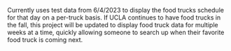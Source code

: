 Currently uses test data from 6/4/2023 to display the food trucks schedule for that day on a per-truck basis. If UCLA continues to have food trucks in the fall, this project will be updated to display food truck data for multiple weeks at a time, quickly allowing someone to search up when their favorite food truck is coming next.
